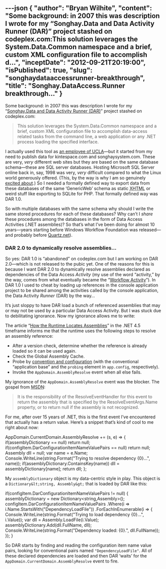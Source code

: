 ---json
{
  "author": "Bryan Wilhite",
  "content": "Some background: in 2007 this was description I wrote for my “Songhay.Data and Data Activity Runner (DAR)” project stashed on codeplex.com:This solution leverages the System.Data.Common namespace and a brief, custom XML configuration file to accomplish d...",
  "inceptDate": "2012-09-21T20:19:00",
  "isPublished": true,
  "slug": "songhaydataaccessrunner-breakthrough",
  "title": "Songhay.DataAccess.Runner breakthrough…"
}
---

Some background: in 2007 this was description I wrote for my “[Songhay.Data and Data Activity Runner (DAR)](http://songhaydata.codeplex.com/)” project stashed on codeplex.com:
<blockquote>

This solution leverages the System.Data.Common namespace and a brief, custom XML configuration file to accomplish data-access related tasks from the command line, a web application or any .NET process loading the specified interface.
</blockquote>

I actually used this tool as [an employee of UCLA](http://kintespace.com/rasxlog/?p=1742)—but it started from my need to publish data for kintespace.com and songhaysystem.com. These are very, *very* different web sites but they are based on the same database schema—these are SQL server databases. Hosting Microsoft SQL Server online back in, say, 1998 was very, *very* difficult compared to what the Linux world generously offered. (This, by the way is why I am so genuinely [excited about](http://wordwalkingstick.com/DayPath/post/2012/09/20/New-Azure-Web-Sites-Features.rasx).) So I needed a formally defined way to export data from these databases of the same ‘GenericWeb’ schema as static <acronym title="Extensible Hypertext Markup Language">XHTML</acronym> or weird stuff like exporting to SQLite for PHP. That formally defined way was DAR 1.0.

So with multiple databases with the same schema why should I write the same stored procedures for each of these databases? Why can’t I *share* these procedures among the databases in the form of Data Access Activities (.NET assemblies)? So that’s what I’ve been doing for almost 10 years—years starting before Windows Workflow Foundation was released—and probably before [Quartz.net](http://quartznet.sourceforge.net/)).

### DAR 2.0 to dynamically resolve assemblies…

So yes: DAR 1.0 is “abandoned” on codeplex.com but I am working on DAR 2.0—which is not released to the pubic yet. One of the reasons for this is because I want DAR 2.0 to dynamically resolve assemblies declared as dependencies of the Data Access *Activity* (my use of the word “activity,” by the way, comes from what eventually became the “[Workflow Activity](http://msdn.microsoft.com/en-us/library/bb863182(v=office.12).aspx)”). In DAR 1.0 I used to cheat by loading up references in the console application project to be shared among the activities called by the console application, the Data Activity *Runner* (DAR) by the way…

It’s just sloppy to have DAR load a bunch of referenced assemblies that may or may not be used by a particular Data Access Activity. But I was stuck due to debilitating ignorance. Now my ignorance allows me to write:

The article “[How the Runtime Locates Assemblies](http://msdn.microsoft.com/en-us/library/yx7xezcf.aspx)” in the .NET 4.5 timeframe informs me that the runtime uses the following steps to resolve an assembly reference:

*   After a version check, determine whether the reference is already loaded so it can be used again.
*   Check the Global Assembly Cache.
*   Probe by [convention and configuration](http://msdn.microsoft.com/en-us/library/15hyw9x3.aspx) (with the conventional “application base” and the `probing` element in `app.config`, respectively).
*   Invoke the `AppDomain.AssemblyResolve` event when all else fails.

My ignorance of the `AppDomain.AssemblyResolve` event was the blocker. The gospel from <acronym title="Microsoft Developer Network">MSDN</acronym>:
<blockquote>

It is the responsibility of the ResolveEventHandler for this event to return the assembly that is specified by the ResolveEventArgs.Name property, or to return null if the assembly is not recognized.
</blockquote>

For me, after over 15 years of .NET, this is the first event I’ve encountered that actually has a return value. Here’s a snippet that’s kind of cool to me right about now:


AppDomain.CurrentDomain.AssemblyResolve += (s, e) =&gt;
{
    if(assemblyDictionary == null) return null;
    if(configItem.DarConfigurationItemNameValuePairs == null) return null;
    Assembly dll = null;
    var name = e.Name;
    Console.WriteLine(string.Format("Trying to resolve dependency {0}...", name));
    if(assemblyDictionary.ContainsKey(name)) dll = assemblyDictionary[name];
    return dll;
};


My `assemblyDictionary` object is my data-centric style in play. This object is a `Dictionary&lt;string, Assembly&gt;` that is loaded by DAR like this:


if(configItem.DarConfigurationItemNameValuePairs != null)
{
    assemblyDictionary = new Dictionary&lt;string,Assembly&gt;();
    configItem.DarConfigurationItemNameValuePairs
        .Where(i =&gt; i.Name.StartsWith("DependencyLoadFile"))
        .ForEachInEnumerable(i =&gt;
        {
            Console.WriteLine(string.Format("Trying to load dependency {0}...", i.Value));
            var dll = Assembly.LoadFile(i.Value);
            assemblyDictionary.Add(dll.FullName, dll);
            Console.WriteLine(string.Format("Dependency loaded: {0}.", dll.FullName));
        });
}


So DAR starts by finding and reading the configuration item name value pairs, looking for conventional pairs named `"DependencyLoadFile"`. All of these declared dependencies are loaded and then DAR ‘waits’ for the `AppDomain.CurrentDomain.AssemblyResolve` event to fire.

